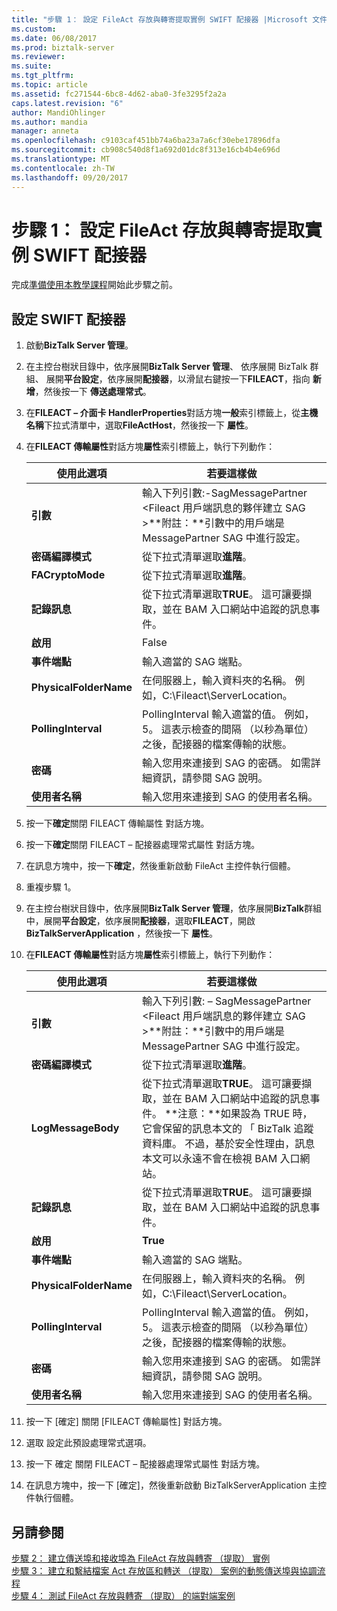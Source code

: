 ```yaml
---
title: "步驟 1： 設定 FileAct 存放與轉寄提取實例 SWIFT 配接器 |Microsoft 文件"
ms.custom: 
ms.date: 06/08/2017
ms.prod: biztalk-server
ms.reviewer: 
ms.suite: 
ms.tgt_pltfrm: 
ms.topic: article
ms.assetid: fc271544-6bc8-4d62-aba0-3fe3295f2a2a
caps.latest.revision: "6"
author: MandiOhlinger
ms.author: mandia
manager: anneta
ms.openlocfilehash: c9103caf451bb74a6ba23a7a6cf30ebe17896dfa
ms.sourcegitcommit: cb908c540d8f1a692d01dc8f313e16cb4b4e696d
ms.translationtype: MT
ms.contentlocale: zh-TW
ms.lasthandoff: 09/20/2017
---
```

# <a name="step-1-configure-the-swift-adapter-for-fileact-store-and-forward-pull-scenario"></a>步驟 1： 設定 FileAct 存放與轉寄提取實例 SWIFT 配接器
完成[準備使用本教學課程](../../adapters-and-accelerators/fileact-interact/preparing-to-use-the-tutorial1.md)開始此步驟之前。
  
## <a name="configure-the-swift-adapter"></a>設定 SWIFT 配接器  
  
1.  啟動**BizTalk Server 管理**。  
  
2.  在主控台樹狀目錄中，依序展開**BizTalk Server 管理**、 依序展開 BizTalk 群組、 展開**平台設定**，依序展開**配接器**，以滑鼠右鍵按一下**FILEACT**，指向 **新增**，然後按一下 **傳送處理常式**。  
  
3.  在**FILEACT – 介面卡 HandlerProperties**對話方塊**一般**索引標籤上，從**主機名稱**下拉式清單中，選取**FileActHost**，然後按一下 **屬性**。  
  
4.  在**FILEACT 傳輸屬性**對話方塊**屬性**索引標籤上，執行下列動作：  
  
    |**使用此選項**|**若要這樣做**|  
    |------------------|--------------------|  
    |**引數**|輸入下列引數:-SagMessagePartner \<Fileact 用戶端訊息的夥伴建立 SAG >**附註：**引數中的用戶端是 MessagePartner SAG 中進行設定。|  
    |**密碼編譯模式**|從下拉式清單選取**進階**。|  
    |**FACryptoMode**|從下拉式清單選取**進階**。|  
    |**記錄訊息**|從下拉式清單選取**TRUE**。 這可讓要擷取，並在 BAM 入口網站中追蹤的訊息事件。|  
    |**啟用**|False|  
    |**事件端點**|輸入適當的 SAG 端點。|  
    |**PhysicalFolderName**|在伺服器上，輸入資料夾的名稱。 例如，C:\Fileact\ServerLocation。|  
    |**PollingInterval**|PollingInterval 輸入適當的值。 例如，5。 這表示檢查的間隔 （以秒為單位） 之後，配接器的檔案傳輸的狀態。|  
    |**密碼**|輸入您用來連接到 SAG 的密碼。 如需詳細資訊，請參閱 SAG 說明。|  
    |**使用者名稱**|輸入您用來連接到 SAG 的使用者名稱。|  
  
5.  按一下**確定**關閉 FILEACT 傳輸屬性 對話方塊。  
  
6.  按一下**確定**關閉 FILEACT – 配接器處理常式屬性 對話方塊。  
  
7.  在訊息方塊中，按一下**確定**，然後重新啟動 FileAct 主控件執行個體。  
  
8.  重複步驟 1。  
  
9. 在主控台樹狀目錄中，依序展開**BizTalk Server 管理**，依序展開**BizTalk**群組中，展開**平台設定**，依序展開**配接器**，選取**FILEACT**，開啟**BizTalkServerApplication** ，然後按一下 **屬性**。  
  
10. 在**FILEACT 傳輸屬性**對話方塊**屬性**索引標籤上，執行下列動作：  
  
    |**使用此選項**|**若要這樣做**|  
    |------------------|--------------------|  
    |**引數**|輸入下列引數: – SagMessagePartner \<Fileact 用戶端訊息的夥伴建立 SAG >**附註：**引數中的用戶端是 MessagePartner SAG 中進行設定。|  
    |**密碼編譯模式**|從下拉式清單選取**進階**。|  
    |**LogMessageBody**|從下拉式清單選取**TRUE**。 這可讓要擷取，並在 BAM 入口網站中追蹤的訊息事件。 **注意：**如果設為 TRUE 時，它會保留的訊息本文的 「 BizTalk 追蹤資料庫。 不過，基於安全性理由，訊息本文可以永遠不會在檢視 BAM 入口網站。|  
    |**記錄訊息**|從下拉式清單選取**TRUE**。 這可讓要擷取，並在 BAM 入口網站中追蹤的訊息事件。|  
    |**啟用**|**True**|  
    |**事件端點**|輸入適當的 SAG 端點。|  
    |**PhysicalFolderName**|在伺服器上，輸入資料夾的名稱。 例如，C:\Fileact\ServerLocation。|  
    |**PollingInterval**|PollingInterval 輸入適當的值。 例如，5。 這表示檢查的間隔 （以秒為單位） 之後，配接器的檔案傳輸的狀態。|  
    |**密碼**|輸入您用來連接到 SAG 的密碼。 如需詳細資訊，請參閱 SAG 說明。|  
    |**使用者名稱**|輸入您用來連接到 SAG 的使用者名稱。|  
  
11. 按一下 [確定] 關閉 [FILEACT 傳輸屬性] 對話方塊。  
  
12. 選取 設定此預設處理常式選項。  
  
13. 按一下 確定 關閉 FILEACT – 配接器處理常式屬性 對話方塊。  
  
14. 在訊息方塊中，按一下 [確定]，然後重新啟動 BizTalkServerApplication 主控件執行個體。  
  
## <a name="see-also"></a>另請參閱  
 [步驟 2： 建立傳送埠和接收埠為 FileAct 存放與轉寄 （提取） 實例](../../adapters-and-accelerators/fileact-interact/step-2-create-send-and-receive-ports-for-fileact-store-and-forward-scenario.md)   
 [步驟 3： 建立和繫結檔案 Act 存放區和轉送 （提取） 案例的動態傳送埠與協調流程](../../adapters-and-accelerators/fileact-interact/step-3-create-and-bind-an-orchestration-with-dynamic-send-port-for-file-act.md)   
 [步驟 4： 測試 FileAct 存放與轉寄 （提取） 的端對端案例](../../adapters-and-accelerators/fileact-interact/step-4-test-fileact-store-and-forward-pull-end-to-end-scenario.md)